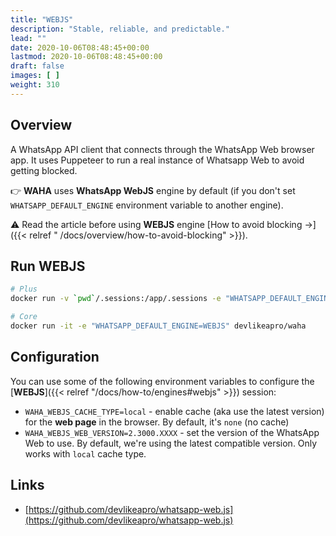 ```yaml
---
title: "WEBJS"
description: "Stable, reliable, and predictable."
lead: ""
date: 2020-10-06T08:48:45+00:00
lastmod: 2020-10-06T08:48:45+00:00
draft: false
images: [ ]
weight: 310
---
```


## Overview

A WhatsApp API client that connects through the WhatsApp Web browser app.
It uses Puppeteer to run a real instance of Whatsapp Web to avoid getting blocked.

👉 **WAHA** uses **WhatsApp WebJS** engine by default (if you don't set `WHATSAPP_DEFAULT_ENGINE` environment variable to
another engine).

⚠ Read the article before using **WEBJS** engine
[How to avoid blocking ->]({{< relref " /docs/overview/how-to-avoid-blocking" >}}).

## Run WEBJS

```bash
# Plus
docker run -v `pwd`/.sessions:/app/.sessions -e "WHATSAPP_DEFAULT_ENGINE=WEBJS" devlikeapro/waha-plus

# Core
docker run -it -e "WHATSAPP_DEFAULT_ENGINE=WEBJS" devlikeapro/waha
```

## Configuration
You can use some of the following environment variables to configure the [**WEBJS**]({{< relref "/docs/how-to/engines#webjs" >}}) session:
- `WAHA_WEBJS_CACHE_TYPE=local` - enable cache (aka use the latest version) for the **web page** in the browser. By default, it's `none` (no cache)
- `WAHA_WEBJS_WEB_VERSION=2.3000.XXXX` - set the version of the WhatsApp Web to use. By default, we're using the latest compatible version. Only works with `local` cache type.

## Links

- [https://github.com/devlikeapro/whatsapp-web.js](https://github.com/devlikeapro/whatsapp-web.js)
